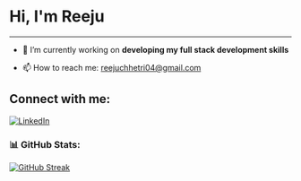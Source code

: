 # Hi, I'm Reeju

---

- 🔭 I’m currently working on **developing my full stack development skills**
  
- 📫 How to reach me: [reejuchhetri04@gmail.com](mailto:reejuchhetri04@gmail.com)

## Connect with me:

[![LinkedIn](https://img.shields.io/badge/LinkedIn-%230077B5.svg?style=for-the-badge&logo=linkedin&logoColor=white)](https://www.linkedin.com/in/reeju-pandit-b164112b6/)


### 📊 GitHub Stats:

[![GitHub Streak](https://streak-stats.demolab.com?user=Reeju&theme=radical&hide_border=true&border_radius=5)](https://git.io/streak-stats)





